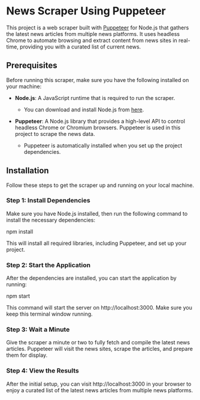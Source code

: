 
# News Scraper Using Puppeteer

This project is a web scraper built with [Puppeteer](https://pptr.dev/) for Node.js that gathers the latest news articles from multiple news platforms. It uses headless Chrome to automate browsing and extract content from news sites in real-time, providing you with a curated list of current news.

## Prerequisites

Before running this scraper, make sure you have the following installed on your machine:

- **Node.js**: A JavaScript runtime that is required to run the scraper.
    - You can download and install Node.js from [here](https://nodejs.org/).
  
- **Puppeteer**: A Node.js library that provides a high-level API to control headless Chrome or Chromium browsers. Puppeteer is used in this project to scrape the news data.
    - Puppeteer is automatically installed when you set up the project dependencies.

## Installation

Follow these steps to get the scraper up and running on your local machine.

### Step 1: Install Dependencies

Make sure you have Node.js installed, then run the following command to install the necessary dependencies:

npm install

This will install all required libraries, including Puppeteer, and set up your project.

### Step 2: Start the Application

After the dependencies are installed, you can start the application by running:

npm start

This command will start the server on http://localhost:3000. Make sure you keep this terminal window running.

### Step 3: Wait a Minute

Give the scraper a minute or two to fully fetch and compile the latest news articles. Puppeteer will visit the news sites, scrape the articles, and prepare them for display.

### Step 4: View the Results

After the initial setup, you can visit http://localhost:3000 in your browser to enjoy a curated list of the latest news articles from multiple news platforms.
